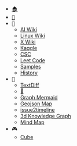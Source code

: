 - [<kbd>🏠</kbd>](https://junxnone.github.io)
- [<kbd>🔖</kbd>](https://junxnone.github.io/#/menu)
- <kbd>📕</kbd>
  - [AI Wiki](https://junxnone.github.io/aiwiki/#/)
  - [Linux Wiki](https://junxnone.github.io/linux/)
  - [X Wiki](https://junxnone.github.io/xwiki/)
  - [Kaggle](https://junxnone.github.io/kaggle/#/)
  - [CSC](https://junxnone.github.io/csc/#/)
  - [Leet Code](https://junxnone.github.io/leetcode/#/)
  - [Samples](https://junxnone.github.io/samples/)
  - [History](https://junxnone.github.io/wht)
- <kbd>📐</kbd>
  - [TextDiff](https://junxnone.github.io/textdiff/)
  - [🚅](https://junxnone.github.io/at/)
  - [Graph Mermaid](https://mermaid-js.github.io/mermaid-live-editor)
  - [Geojson Map](https://junxnone.github.io/ge/)
  - [issue2timeline](https://github.com/junxnone/tl)
  - [3d Knowledge Graph](https://junxnone.github.io/jstools/3dkg/?json=https://junxnone.github.io/kg.json)
  - [Mind Map](https://junxnone.github.io/jstools/mdmarkmap/?md=https://junxnone.github.io/sitemap)
- <kbd>🎮</kbd>
  - [Cube](https://junxnone.github.io/cube)
